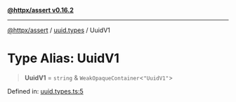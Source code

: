 [**@httpx/assert v0.16.2**](../../README.md)

***

[@httpx/assert](../../README.md) / [uuid.types](../README.md) / UuidV1

# Type Alias: UuidV1

> **UuidV1** = `string` & `WeakOpaqueContainer`\<`"UuidV1"`\>

Defined in: [uuid.types.ts:5](https://github.com/belgattitude/httpx/blob/7682ae8e8bf25ac4dbe7ea6b3b3dbe40b897e70c/packages/assert/src/uuid.types.ts#L5)
